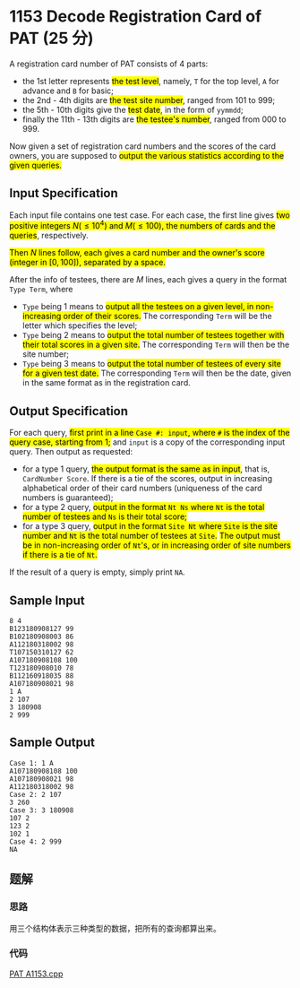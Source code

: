 # 1153 Decode Registration Card of PAT (25 分)

A registration card number of PAT consists of 4 parts:

- the 1st letter represents <mark>the test level</mark>, namely, `T` for the top level, `A` for advance and `B` for basic;
- the 2nd - 4th digits are <mark>the test site number</mark>, ranged from 101 to 999;
- the 5th - 10th digits give the <mark>test date</mark>, in the form of `yymmdd`;
- finally the 11th - 13th digits are <mark>the testee's number</mark>, ranged from 000 to 999.

Now given a set of registration card numbers and the scores of the card owners, you are supposed to <mark>output the various statistics according to the given queries.</mark>

## Input Specification

Each input file contains one test case. For each case, the first line gives <mark>two positive integers $N (≤10^4)$ and $M (≤100)$, the numbers of cards and the queries</mark>, respectively.

<mark>Then $N$ lines follow, each gives a card number and the owner's score (integer in $[0,100]$), separated by a space.</mark>

After the info of testees, there are $M$ lines, each gives a query in the format `Type Term`, where

- `Type` being 1 means to <mark>output all the testees on a given level, in non-increasing order of their scores.</mark> The corresponding `Term` will be the letter which specifies the level;
- `Type` being 2 means to <mark>output the total number of testees together with their total scores in a given site.</mark> The corresponding `Term` will then be the site number;
- `Type` being 3 means to <mark>output the total number of testees of every site for a given test date.</mark> The corresponding `Term` will then be the date, given in the same format as in the registration card.

## Output Specification

For each query, <mark>first print in a line `Case #: input`, where `#` is the index of the query case, starting from 1;</mark> and `input` is a copy of the corresponding input query. Then output as requested:

- for a type 1 query, <mark>the output format is the same as in input</mark>, that is, `CardNumber Score`. If there is a tie of the scores, output in increasing alphabetical order of their card numbers (uniqueness of the card numbers is guaranteed);
- for a type 2 query, <mark>output in the format `Nt Ns` where `Nt` is the total number of testees and `Ns` is their total score;</mark>
- for a type 3 query, <mark>output in the format `Site Nt` where `Site` is the site number and `Nt` is the total number of testees at `Site`.</mark> <mark>The output must be in non-increasing order of `Nt`'s, or in increasing order of site numbers if there is a tie of `Nt`.</mark>

If the result of a query is empty, simply print `NA`.

## Sample Input

    8 4
    B123180908127 99
    B102180908003 86
    A112180318002 98
    T107150310127 62
    A107180908108 100
    T123180908010 78
    B112160918035 88
    A107180908021 98
    1 A
    2 107
    3 180908
    2 999

## Sample Output

    Case 1: 1 A
    A107180908108 100
    A107180908021 98
    A112180318002 98
    Case 2: 2 107
    3 260
    Case 3: 3 180908
    107 2
    123 2
    102 1
    Case 4: 2 999
    NA

## 题解

### 思路

用三个结构体表示三种类型的数据，把所有的查询都算出来。

### 代码

[PAT A1153.cpp](<PAT A1153.cpp>)
